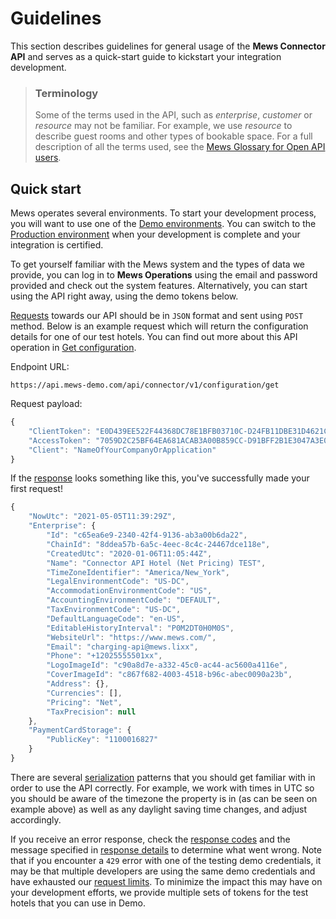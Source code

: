 # Guidelines

This section describes guidelines for general usage of the __Mews Connector API__ and serves as a quick-start guide to kickstart your integration development.

> ### Terminology
> Some of the terms used in the API, such as *enterprise*, *customer* or *resource* may not be familiar.
> For example, we use *resource* to describe guest rooms and other types of bookable space.
> For a full description of all the terms used, see the [Mews Glossary for Open API users](https://help.mews.com/s/article/Mews-Glossary-for-Open-API-users?language=en_US).

## Quick start

Mews operates several environments. To start your development process, you will want to use one of the [Demo environments](environments.md#demo-environments). You can switch to the [Production environment](environments.md#production-environment) when your development is complete and your integration is certified.

To get yourself familiar with the Mews system and the types of data we provide, you can log in to __Mews Operations__ using the email and password provided and check out the system features. Alternatively, you can start using the API right away, using the demo tokens below.

[Requests](requests.md) towards our API should be in `JSON` format and sent using `POST` method. Below is an example request which will return the configuration details for one of our test hotels. You can find out more about this API operation in [Get configuration](../operations/configuration.md#get-configuration).

Endpoint URL:

`https://api.mews-demo.com/api/connector/v1/configuration/get`

Request payload:
```javascript
{
    "ClientToken": "E0D439EE522F44368DC78E1BFB03710C-D24FB11DBE31D4621C4817E028D9E1D",
    "AccessToken": "7059D2C25BF64EA681ACAB3A00B859CC-D91BFF2B1E3047A3E0DEC1D57BE1382",
    "Client": "NameOfYourCompanyOrApplication"
}
```

If the [response](responses.md) looks something like this, you've successfully made your first request!
```javascript
{
    "NowUtc": "2021-05-05T11:39:29Z",
    "Enterprise": {
        "Id": "c65ea6e9-2340-42f4-9136-ab3a00b6da22",
        "ChainId": "8ddea57b-6a5c-4eec-8c4c-24467dce118e",
        "CreatedUtc": "2020-01-06T11:05:44Z",
        "Name": "Connector API Hotel (Net Pricing) TEST",
        "TimeZoneIdentifier": "America/New_York",
        "LegalEnvironmentCode": "US-DC",
        "AccommodationEnvironmentCode": "US",
        "AccountingEnvironmentCode": "DEFAULT",
        "TaxEnvironmentCode": "US-DC",
        "DefaultLanguageCode": "en-US",
        "EditableHistoryInterval": "P0M2DT0H0M0S",
        "WebsiteUrl": "https://www.mews.com/",
        "Email": "charging-api@mews.lixx",
        "Phone": "+12025555501xx",
        "LogoImageId": "c90a8d7e-a332-45c0-ac44-ac5600a4116e",
        "CoverImageId": "c867f682-4003-4518-b96c-abec0090a23b",
        "Address": {},
        "Currencies": [],
        "Pricing": "Net",
        "TaxPrecision": null
    },
    "PaymentCardStorage": {
        "PublicKey": "1100016827"
    }
}
```

There are several [serialization](serialization.md) patterns that you should get familiar with in order to use the API correctly. For example, we work with times in UTC so you should be aware of the timezone the property is in (as can be seen on example above) as well as any daylight saving time changes, and adjust accordingly.

If you receive an error response, check the [response codes](responses.md#response-codes) and the message specified in [response details](responses.md#response-details) to determine what went wrong.
Note that if you encounter a `429` error with one of the testing demo credentials, it may be that multiple developers are using the same demo credentials and have exhausted our [request limits](requests.md#request-limits).
To minimize the impact this may have on your development efforts, we provide multiple sets of tokens for the test hotels that you can use in Demo.

